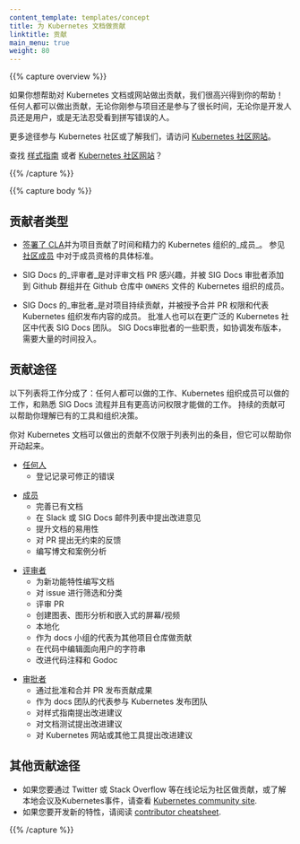 ```yaml
---
content_template: templates/concept
title: 为 Kubernetes 文档做贡献
linktitle: 贡献
main_menu: true
weight: 80
---
```


<!--
---
content_template: templates/concept
title: Contribute to Kubernetes docs
linktitle: Contribute
main_menu: true
weight: 80
---
-->

{{% capture overview %}}

<!--
If you would like to help contribute to the Kubernetes documentation or website,
we're happy to have your help! Anyone can contribute, whether you're new to the
project or you've been around a long time, and whether you self-identify as a
developer, an end user, or someone who just can't stand seeing typos.
-->

如果你想帮助对 Kubernetes 文档或网站做出贡献，我们很高兴得到你的帮助！
任何人都可以做出贡献，无论你刚参与项目还是参与了很长时间，无论你是开发人员还是用户，或是无法忍受看到拼写错误的人。

<!--
For more ways to get involved in the Kubernetes community or to learn about us,
also visit the [Kubernetes community site](/community/).
-->

更多途径参与 Kubernetes 社区或了解我们，请访问 [Kubernetes 社区网站](/community/)。

<!--
Looking for the [style guide](/docs/contribute/style/style-guide/) or the
[Kubernetes Community site](/community/)?
-->

查找 [样式指南](/docs/contribute/style/style-guide/) 或者 [Kubernetes 社区网站](/community/)？

{{% /capture %}}

{{% capture body %}}

<!--
## Types of contributor
-->

## 贡献者类型

<!--
- A _member_ of the Kubernetes organization has [signed the CLA](/docs/contribute/start#sign-the-cla)
  and contributed some time and effort to the project. See
  [Community membership](https://github.com/kubernetes/community/blob/master/community-membership.md)
  for specific criteria for membership.
-->

- [签署了 CLA](/docs/contribute/start#sign-the-cla)并为项目贡献了时间和精力的 Kubernetes 组织的_成员_。
  参见 [社区成员](https://github.com/kubernetes/community/blob/master/community-membership.md) 中对于成员资格的具体标准。

<!--
- A SIG Docs _reviewer_ is a member of the Kubernetes organization who has
  expressed interest in reviewing documentation pull requests and who has been
  added to the appropriate Github group and `OWNERS` files in the Github
  repository, by a SIG Docs Approver.
-->

- SIG Docs 的_评审者_是对评审文档 PR 感兴趣，并被 SIG Docs 审批者添加到 Github 群组并在 Github 仓库中 `OWNERS` 文件的 Kubernetes 组织的成员。

<!--
- A SIG Docs _approver_ is a member in good standing who has shown a continued
  commitment to the project and is granted the ability to merge pull requests
  and thus to publish content on behalf of the Kubernetes organization.
  Approvers can also represent SIG Docs in the larger Kubernetes community.
  Some of the duties of a SIG Docs approver, such as coordinating a release,
  require a significant time commitment.
-->

- SIG Docs 的_审批者_是对项目持续贡献，并被授予合并 PR 权限和代表 Kubernetes 组织发布内容的成员。
  批准人也可以在更广泛的 Kubernetes 社区中代表 SIG Docs 团队。
  SIG Docs审批者的一些职责，如协调发布版本，需要大量的时间投入。

<!--
## Ways to contribute
-->

## 贡献途径

<!--
This list is divided into things anyone can do, things Kubernetes organization
members can do, and things that require a higher level of access and familiarity
with SIG Docs processes. Contributing consistently over time can help you
understand some of the tooling and organizational decisions that have already
been made.
-->

以下列表将工作分成了：任何人都可以做的工作、Kubernetes 组织成员可以做的工作，和熟悉 SIG Docs 流程并且有更高访问权限才能做的工作。
持续的贡献可以帮助你理解已有的工具和组织决策。

<!--
This is not an exhaustive list of ways you can contribute to the Kubernetes
documentation, but it should help you get started.
-->

你对 Kubernetes 文档可以做出的贡献不仅限于列表列出的条目，但它可以帮助你开动起来。

<!--
- [Anyone](/docs/contribute/start/)
  - File actionable bugs
-->

- [任何人](/docs/contribute/start/)
  - 登记记录可修正的错误

<!--
- [Member](/docs/contribute/start/)
  - Improve existing docs
  - Bring up ideas for improvement on Slack or SIG docs mailing list
  - Improve docs accessibility
  - Provide non-binding feedback on PRs
  - Write a blog post or case study
-->

- [成员](/docs/contribute/start/)
  - 完善已有文档
  - 在 Slack 或 SIG Docs 邮件列表中提出改进意见
  - 提升文档的易用性
  - 对 PR 提出无约束的反馈
  - 编写博文和案例分析

<!--
- [Reviewer](/docs/contribute/intermediate/)
  - Document new features
  - Triage and categorize issues
  - Review PRs
  - Create diagrams, graphics assets, and embeddable screencasts / videos
  - Localization
  - Contribute to other repos as a docs representative
  - Edit user-facing strings in code
  - Improve code comments, Godoc
-->

- [评审者](/docs/contribute/intermediate/)
  - 为新功能特性编写文档
  - 对 issue 进行筛选和分类
  - 评审 PR
  - 创建图表、图形分析和嵌入式的屏幕/视频
  - 本地化
  - 作为 docs 小组的代表为其他项目仓库做贡献
  - 在代码中编辑面向用户的字符串
  - 改进代码注释和 Godoc

<!--
- [Approver](/docs/contribute/advanced/)
  - Publish contributor content by approving and merging PRs
  - Participate in a Kubernetes release team as a docs representative
  - Propose improvements to the style guide
  - Propose improvements to docs tests
  - Propose improvements to the Kubernetes website or other tooling
-->

- [审批者](/docs/contribute/advanced/)
  - 通过批准和合并 PR 发布贡献成果
  - 作为 docs 团队的代表参与 Kubernetes 发布团队
  - 对样式指南提出改进建议
  - 对文档测试提出改进建议
  - 对 Kubernetes 网站或其他工具提出改进建议


## 其他贡献途径

- 如果您要通过 Twitter 或 Stack Overflow 等在线论坛为社区做贡献，或了解本地会议及Kubernetes事件，请查看 [Kubernetes community site](/community/).
- 如果您要开发新的特性，请阅读 [contributor cheatsheet](https://github.com/kubernetes/community/tree/master/contributors/guide/contributor-cheatsheet).

{{% /capture %}}
